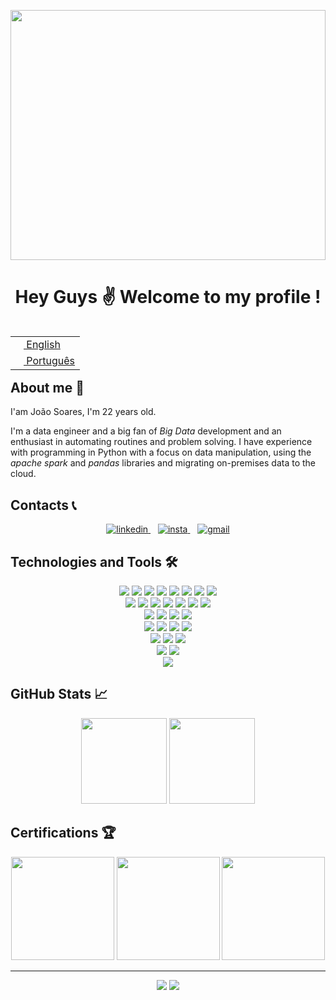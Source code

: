 <img align="center" src="https://camo.githubusercontent.com/91c1e8da6d9280ff63c610d4205eda9b58dabed0150364325d77a06c189c821d/68747470733a2f2f632e74656e6f722e636f6d2f336254785a34486472797341414141432f706978656c732d6e656f6e2e676966" width="100%" height="400"><br>

<h1 align="center"> Hey Guys ✌ Welcome to my profile !</h1>

<table align="right">
    <tr>
        <td>
            <a href="README.md"><img src="https://cdn.iconscout.com/icon/free/png-256/united-states-of-america-flag-country-nation-union-empire-33135.png" height="13"> English</a>
        </td>
    </tr>
    <tr>
        <td>
            <a href="README_pt.md"><img src="https://cdn.iconscout.com/icon/free/png-256/brazil-flag-country-nation-union-empire-32937.png" height="13"> Português</a>
        </td>
    </tr>
</table>

<br>

## About me 📝

I'am João Soares, I'm 22 years old.

I'm a data engineer and a big fan of *Big Data* development and an enthusiast in automating routines and problem solving.
I have experience with programming in Python with a focus on data manipulation, using the *apache spark* and *pandas* libraries and migrating on-premises data to the cloud.

## Contacts 📞

<div align="center">
    <a href="https://www.linkedin.com/in/jo%C3%A3o-victor-a-soares-939b78158/" target="_blank"> 
        <img  alt="linkedin" src="https://img.shields.io/badge/%20-Linkedin-%230A66C2?logo=linkedin&style=for-the-badge" target="_blank">
    </a>&nbsp;&nbsp;
    <a href="https://www.instagram.com/jaoallmeida_" target="_blank"> 
        <img alt="insta" src="https://img.shields.io/badge/-Instagram-%23E4405F?logo=instagram&style=for-the-badge&logoColor=white">
    </a>&nbsp;&nbsp;
    <a href="mailto:joaoallmeida96@gmail.com?subject=Olá%20João%20Almeida" target="_blank"> 
        <img alt="gmail" src="https://img.shields.io/badge/-Gmail-%23EA4335?logo=gmail&style=for-the-badge&logoColor=white">
    </a> 
</div>

## Technologies and Tools 🛠

<div align="center"> 
    <img  src="https://img.shields.io/badge/%20-docker-0db7ed?style=for-the-badge&logo=Docker&logoColor=white"> 
    <img  src="https://img.shields.io/badge/-Apache%20Spark-%23E25A1C?style=for-the-badge&logo=ApacheSpark&logoColor=white">
    <img  src="https://img.shields.io/badge/-GitHub-%23181717?style=for-the-badge&logo=GitHub&logoColor=white"> 
    <img  src="https://img.shields.io/badge/-MySql-%234479A1?style=for-the-badge&logo=MySql&logoColor=white">
    <img  src="https://img.shields.io/badge/%20-Linux-%23FCC624?style=for-the-badge&logo=Linux&logoColor=black">
    <img  src="https://img.shields.io/badge/-PostgreSQL-%234169E1?style=for-the-badge&logo=PostgreSQL&logoColor=white">
    <img  src="https://img.shields.io/badge/-Git-%23F05032?style=for-the-badge&logo=Git&logoColor=white">
    <img src="https://img.shields.io/badge/-Flask-%23000000?style=for-the-badge&logo=Flask&logoColor=white">
</div>

<div align="center"> 
    <img src="https://img.shields.io/badge/-Databricks-%23FF3621?style=for-the-badge&logo=Databricks&logoColor=black"> 
    <img src="https://img.shields.io/badge/-Grafana-%23F46800?style=for-the-badge&logo=Grafana&logoColor=black">
    <img src="https://img.shields.io/badge/-Jupyter-%23F37626?style=for-the-badge&logo=Jupyter&logoColor=black">
    <img src="https://img.shields.io/badge/-Power%20BI-%23F2C811?style=for-the-badge&logo=Power BI&logoColor=black">
    <img src="https://img.shields.io/badge/-Pandas-%23150458?style=for-the-badge&logo=Pandas&logoColor=white">
    <img src="https://img.shields.io/badge/-MongoDB-%2347A248?style=for-the-badge&logo=MongoDB&logoColor=black">
    <img src="https://img.shields.io/badge/-Terraform-%237B42BC?style=for-the-badge&logo=Terraform&logoColor=white">
    
</div>

<div align="center"> 
<!--     <img  src="https://img.shields.io/badge/-Terminal%20Commands-%23241F31?style=for-the-badge&logo=GNOME Terminal&logoColor=white"> -->
    <img src="https://img.shields.io/badge/-Node.js-%23339933/?style=for-the-badge&logo=node.js&logoColor=black">
    <img src="https://img.shields.io/badge/-Apache%20Kafka-%23231F20?style=for-the-badge&logo=ApacheKafka&logoColor=white">
    <img  src="https://img.shields.io/badge/-SQL%20Integration%20Services%20-%23CC2927?style=for-the-badge&logo=Microsoft SQL Server&logoColor=white">
    <img  src="https://img.shields.io/badge/-Microsoft%20Azure-%230078D4?style=for-the-badge&logo=Microsoft Azure&logoColor=white">
</div>

<div align="center"> 
    <img  src="https://img.shields.io/badge/-vs%20code-%23007ACC?style=for-the-badge&logo=Visual Studio Code&logoColor=white">
    <img  src="https://img.shields.io/badge/-Bash%20Script-%234EAA25?style=for-the-badge&logo=GNU Bash&logoColor=white">
    <img  src="https://img.shields.io/badge/-Microsoft%20SQL%20Server-%23CC2927?style=for-the-badge&logo=Microsoft SQL Server&logoColor=white">
    <img  src="https://img.shields.io/badge/-Portainer-%2313BEF9?style=for-the-badge&logo=Portainer&logoColor=white"> 
</div>

<div align="center"> 
    <img  src="https://img.shields.io/badge/-Shell%20Script-%235391FE?style=for-the-badge&logo=PowerShell&logoColor=white">
    <img  src="https://img.shields.io/badge/-Apache%20Airflow-%23017CEE?style=for-the-badge&logo=ApacheAirflow&logoColor=white"> 
    <img  src="https://img.shields.io/badge/-Vim-%23019733?style=for-the-badge&logo=Vim&logoColor=white"> 
</div>

<div align="center"> 
    <img  src="https://img.shields.io/badge/-Amazon%20AWS-%23232F3E?style=for-the-badge&logo=Amazon AWS&logoColor=yellow">
    <img  src="https://img.shields.io/badge/-C%20Sharp-%23239120?style=for-the-badge&logo=C Sharp&logoColor=white">
    
</div>

<div align="center"> 
    <a><img src="https://img.shields.io/badge/%20-Python-%233776AB?style=for-the-badge&logo=Python&logoColor=white"></a>
</div>

## GitHub Stats 📈

<div align="center">
    <img  height='137px' src="https://github-readme-stats.vercel.app/api?username=joaoallmeida&hide_title=true&count_private=true&show_icons=true&theme=tokyonight"/>
    <img  height='137px' src="https://github-readme-stats.vercel.app/api/top-langs/?username=joaoallmeida&layout=compact&theme=tokyonight"/>
</div>


## Certifications 🏆

<div align="center">
    <img height='165px' src="https://api.accredible.com/v1/credential/generate_baked_badge?credential_id=53242611"> 
    <img height='165px' src="https://api.accredible.com/v1/credential/generate_baked_badge?credential_id=55806616"> 
    <img height='165px' src="https://images.credly.com/size/340x340/images/594e0ab7-c864-4d9a-9987-3a903ec3f06a/Cognitive_Class_-_DB_and_SQL_for_Data_Sci.png"> 
</div>


<!-- ## Currently Learning 🧠

 <div>
    <img src="https://img.shields.io/badge/%20-JavaScript-%23F7DF1E/?style=for-the-badge&logo=JavaScript&color=black">
</div>

<div>
    <img src="https://img.shields.io/badge/-Apache%20Hadoop-%2366CCFF?style=for-the-badge&logo=ApacheHadoop&logoColor=black">
    <img src="https://img.shields.io/badge/-Redis-%23DC382D?style=for-the-badge&logo=Redis&logoColor=white">
</div>

<div>
    <img src="https://img.shields.io/badge/-Serverless-%23FD5750?style=for-the-badge&logo=Serverless&logoColor=white">
    <img src="https://img.shields.io/badge/-Jenkins-%23D24939?style=for-the-badge&logo=Jenkins&logoColor=black">
    <img src="https://img.shields.io/badge/-Flask-%23000000?style=for-the-badge&logo=Flask&logoColor=white">
    <img src="https://img.shields.io/badge/-Snowflake-%2329B5E8?style=for-the-badge&logo=Snowflake&logoColor=white">
</div>

<div>
    <img src="https://img.shields.io/badge/-Cloud%20Architecture-%233693F3?style=for-the-badge&logo=iCloud&logoColor=white">
    <img src="https://img.shields.io/badge/-Apache%20Hive-%23FDEE21?style=for-the-badge&logo=ApacheHive&logoColor=black">
    <img src="https://img.shields.io/badge/-MapReduce-%23FECC00?style=for-the-badge&logoColor=white">
 </div> -->

<!-- ![](?style=for-the-badge&logo=&logoColor=white) -->

---

<div align="center">
    <img src="https://komarev.com/ghpvc/?username=joaoallmeida&style=for-the-badge&label=Profile+Views&color=green">
    <img src="https://img.shields.io/github/followers/joaoallmeida?style=for-the-badge&label=Followers&color=blue">
</div>
